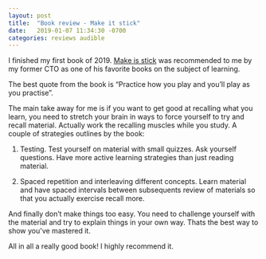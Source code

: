 ```yaml
---
layout: post
title:  "Book review - Make it stick"
date:   2019-01-07 11:34:30 -0700
categories: reviews audible
---
```


I finished my first book of 2019. [Make is stick](https://www.amazon.ca/Make-Stick-Science-Successful-Learning/dp/0674729013) was recommended to me by my former CTO as one of his favorite books on the subject of learning.

The best quote from the book is “Practice how you play and you’ll play as you practise”.

The main take away for me is if you want to get good at recalling what you learn, you need to stretch your brain in ways to force yourself to try and recall material. Actually work the recalling muscles while you study. A couple of strategies outlines by the book:

1) Testing. Test yourself on material with small quizzes. Ask yourself questions. Have more active learning strategies than just reading material.

2) Spaced repetition and interleaving different concepts. Learn material and have spaced intervals between subsequents review of materials so that you actually exercise recall more.

And finally don’t make things too easy. You need to challenge yourself with the material and try to explain things in your own way. Thats the best way to show you've mastered it.

All in all a really good book!  I highly recommend it.
